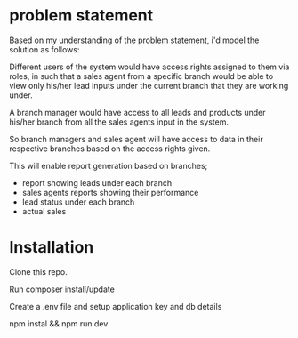 # problem statement
Based on my understanding of the problem statement, i'd model the solution as follows:

Different users of the system would have access rights assigned to them via roles, in such that a sales agent from a specific branch would be able to view only his/her lead inputs under the current branch that they are working under.

A branch manager would have access to all leads and products under his/her branch from all the sales agents input in the system.

So branch managers and sales agent will have access to data in their respective branches based on the access rights given.

This will enable report generation based on branches; 
    <ul>
        <li>report showing leads under each branch</li>
        <li>sales agents reports showing their performance</li>
        <li>lead status under each branch</li>
        <li>actual sales</li>
    </ul> 
 
# Installation
Clone this repo.

Run composer install/update

Create a .env file and setup application key and db details

npm instal && npm run dev

